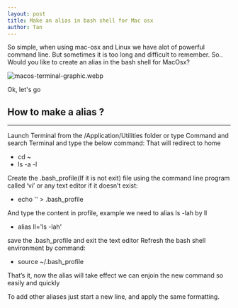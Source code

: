 ```yaml
---
layout: post
title: Make an alias in bash shell for Mac osx
author: Tan
---
```

So simple, when using mac-osx and Linux we have alot of powerful command line. But sometimes it is too long and difficult to remember. So.. Would you like to create an alias in the bash shell for MacOsx? 

![macos-terminal-graphic.webp]({{site.baseurl}}/_posts/macos-terminal-graphic.webp)

Ok, let's go

## How to make a alias ? 
-----
Launch Terminal from the /Application/Utilities folder or type Command and search Terminal and type the below command:
That will redirect to home 

- cd ~ 
- ls -a -l 

Create the .bash_profile(If it is not exit) file using the command line program called ‘vi’ or any text editor if it doesn’t exist:

- echo '' > .bash_profile

And type the content in profile, example we need to alias ls -lah by ll

 - alias ll='ls -lah'

save the .bash_profile and exit the text editor
Refresh the bash shell environment by command:

- source ~/.bash_profile

That’s it, now the alias will take effect we can enjoin the new command so easily and quickly

To add other aliases just start a new line,  and apply the same formatting.
